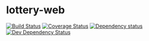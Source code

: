 # lottery-web
[![Build Status](https://travis-ci.org/jona10/lottery-web.svg)](https://travis-ci.org/jona10/lottery-web)
[![Coverage Status](https://coveralls.io/repos/jona10/lottery-web/badge.svg?branch=master&service=github)](https://coveralls.io/github/jona10/lottery-web?branch=master)
[![Dependency status](https://david-dm.org/jona10/lottery-web.svg)](https://david-dm.org/jona10/lottery-web#info=dependencies&view=table)
[![Dev Dependency Status](https://david-dm.org/jona10/lottery-web.svg)](https://david-dm.org/jona10/lottery-web#info=devDependencies&view=table)
